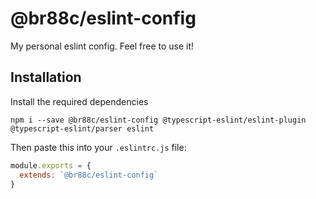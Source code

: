 # @br88c/eslint-config
My personal eslint config. Feel free to use it!

## Installation
Install the required dependencies
```
npm i --save @br88c/eslint-config @typescript-eslint/eslint-plugin @typescript-eslint/parser eslint
```
Then paste this into your `.eslintrc.js` file:
```js
module.exports = {
  extends: `@br88c/eslint-config`
}
```
